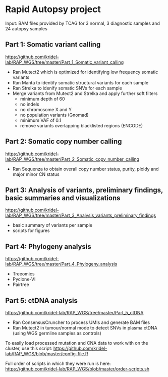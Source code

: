 # Rapid Autopsy project

Input: BAM files provided by TCAG for 3 normal, 3 diagnostic samples and 24 autopsy samples

## Part 1: Somatic variant calling
https://github.com/kridel-lab/RAP_WGS/tree/master/Part_1_Somatic_variant_calling
- Ran Mutect2 which is optimized for identifying low frequency somatic variants
- Ran Manta to identify somatic structural variants for each sample
- Ran Strelka to idenify somatic SNVs for each sample
- Merge variants from Mutect2 and Strelka and apply further soft filters
  - minimum depth of 60
  - no indels
  - no chromosome X and Y
  - no population variants (Gnomad)
  - minimum VAF of 0.1
  - remove variants overlapping blacklisted regions (ENCODE)

## Part 2: Somatic copy number calling
https://github.com/kridel-lab/RAP_WGS/tree/master/Part_2_Somatic_copy_number_calling
- Ran Sequenza to obtain overall copy number status, purity, ploidy and major minor CN status

## Part 3: Analysis of variants, preliminary findings, basic summaries and visualizations
https://github.com/kridel-lab/RAP_WGS/tree/master/Part_3_Analysis_variants_preliminary_findings
- basic summary of variants per sample
- scripts for figures

## Part 4: Phylogeny analysis
https://github.com/kridel-lab/RAP_WGS/tree/master/Part_4_Phylogeny_analysis
- Treeomics
- Pyclone-VI
- Pairtree

## Part 5: ctDNA analysis
https://github.com/kridel-lab/RAP_WGS/tree/master/Part_5_ctDNA
- Ran ConsensusCruncher to process UMIs and generate BAM files
- Ran Mutect2 in tumour/normal mode to detect SNVs in plasma ctDNA (using WGS germline samples as controls)

To easily load processed mutation and CNA data to work with on the cluster, use this script: https://github.com/kridel-lab/RAP_WGS/blob/master/config-file.R 

Full order of scripts in which they were run is here: https://github.com/kridel-lab/RAP_WGS/blob/master/order-scripts.sh

